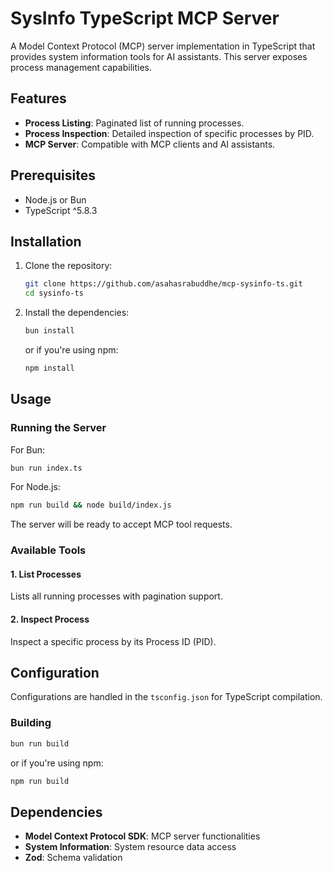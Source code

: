 # SysInfo TypeScript MCP Server

A Model Context Protocol (MCP) server implementation in TypeScript that provides system information tools for AI assistants. This server exposes process management capabilities.

## Features

- **Process Listing**: Paginated list of running processes.
- **Process Inspection**: Detailed inspection of specific processes by PID.
- **MCP Server**: Compatible with MCP clients and AI assistants.

## Prerequisites

- Node.js or Bun
- TypeScript ^5.8.3

## Installation

1. Clone the repository:
   ```bash
   git clone https://github.com/asahasrabuddhe/mcp-sysinfo-ts.git
   cd sysinfo-ts
   ```

2. Install the dependencies:
   ```bash
   bun install
   ```
   or if you're using npm:
   ```bash
   npm install
   ```

## Usage

### Running the Server

For Bun:
```bash
bun run index.ts
```

For Node.js:
```bash
npm run build && node build/index.js
```

The server will be ready to accept MCP tool requests.

### Available Tools

#### 1. List Processes
Lists all running processes with pagination support.

#### 2. Inspect Process
Inspect a specific process by its Process ID (PID).

## Configuration

Configurations are handled in the `tsconfig.json` for TypeScript compilation.

### Building

```bash
bun run build
```

or if you're using npm:
```bash
npm run build
```

## Dependencies

- **Model Context Protocol SDK**: MCP server functionalities
- **System Information**: System resource data access
- **Zod**: Schema validation
